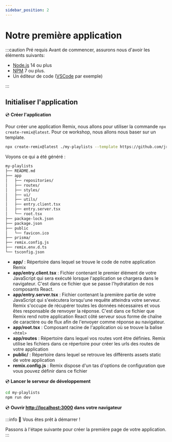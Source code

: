 ```yaml
---
sidebar_position: 2
---
```


# Notre première application

:::caution Pré requis
Avant de commencer, assurons nous d'avoir les éléments suivants:

- [Node.js](https://nodejs.org/en/download/) 14 ou plus
- [NPM](https://www.npmjs.com/) 7 ou plus.
- Un éditeur de code ([VSCode](https://code.visualstudio.com/) par exemple)

:::

## Initialiser l'application

💿 **Créer l'application**

Pour créer une application Remix, nous allons pour utiliser la commande `npx create-remix@latest`. Pour ce workshop, nous allons nous baser sur un template.

```bash
npx create-remix@latest ./my-playlists --template https://github.com/jrakotoharisoa/remix-workshop/tree/starter
```

Voyons ce qui a été généré :

```bash
my-playlists
├── README.md
├── app
│   ├── repositories/
│   ├── routes/
│   ├── styles/
│   ├── ui/
│   ├── utils/
│   ├── entry.client.tsx
│   ├── entry.server.tsx
│   └── root.tsx
├── package-lock.json
├── package.json
├── public
│   └── favicon.ico
├── prisma/
├── remix.config.js
├── remix.env.d.ts
└── tsconfig.json

```

- **app/** : Répertoire dans lequel se trouve le code de notre application Remix
- **app/entry.client.tsx** : Fichier contenant le premier élément de votre JavaScript qui sera exécuté lorsque l'application se chargera dans le navigateur. C'est dans ce fichier que se passe l'hydratation de nos composants React.
- **app/entry.server.tsx** : Fichier contenant la première partie de votre JavaScript qui s'exécutera lorsqu'une requête atteindra votre serveur. Remix s'occupe de récupérer toutes les données nécessaires et vous êtes responsable de renvoyer la réponse. C'est dans ce fichier que Remix rend notre application React côté serveur sous forme de chaîne de caractère ou de flux afin de l'envoyer comme réponse au navigateur.
- **app/root.tsx** : Composant racine de l'application où se trouve la balise `<html>`
- **app/routes** : Répertoire dans lequel vos routes vont être définies. Remix utilise les fichiers dans ce répertoire pour créer les urls des routes de votre application
- **public/** : Répertoire dans lequel se retrouve les différents assets static de votre application
- **remix.config.js** : Remix dispose d'un tas d'options de configuration que vous pouvez définir dans ce fichier

💿 **Lancer le serveur de développement**

```bash
cd my-playlists
npm run dev
```

💿 **Ouvrir [http://localhost:3000](http://localhost:3000) dans votre navigateur**

:::info 🚀 Vous êtes prêt à démarrer !

Passons à l'étape suivante pour créer la première page de votre application.
:::
